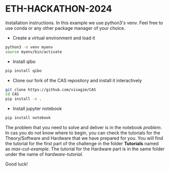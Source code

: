 # ETH-HACKATHON-2024

Installation instructions. In this example we use python3's venv. Feel free to use conda or any other package manager of your choice.

- Create a virtual environment and load it
```bash
python3 -m venv myenv
source myenv/bin/activate
```
- Install qibo
```bash
pip install qibo
```
- Clone our fork of the CAS repository and install it interactively
```bash
git clone https://github.com/visagim/CAS
cd CAS
pip install -e .
```
- Install jupyter notebook
```bash
pip install notebook
```
The problem that you need to solve and deliver is in the notebook *problem*. In cas you do not know where to begin, you can check the tutorials for the Theory/Software and Hardware that we have prepared for you.
You will find the tutorial for the first part of the challenge in the folder **Tutorials** named as *max-cut-example*.
The tutorial for the Hardware part is in the same folder under the name of *hardware-tutorial*.

Good luck!